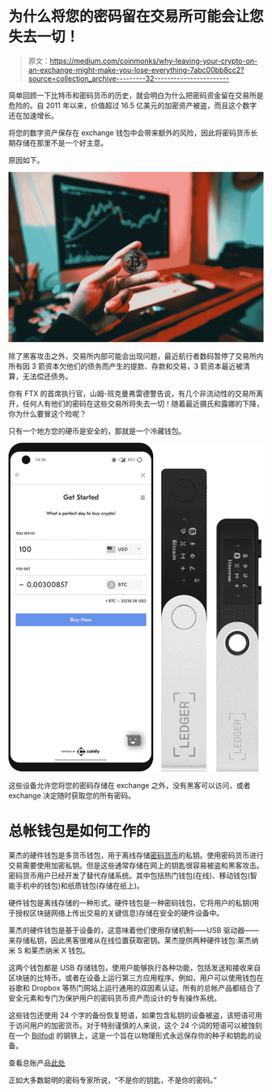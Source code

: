 # 为什么将您的密码留在交易所可能会让您失去一切！

> 原文：<https://medium.com/coinmonks/why-leaving-your-crypto-on-an-exchange-might-make-you-lose-everything-7abc00bb8cc2?source=collection_archive---------32----------------------->

简单回顾一下比特币和密码货币的历史，就会明白为什么把密码资金留在交易所是危险的。自 2011 年以来，价值超过 16.5 亿美元的加密资产被盗，而且这个数字还在加速增长。

将您的数字资产保存在 exchange 钱包中会带来额外的风险，因此将密码货币长期存储在那里不是一个好主意。

原因如下。

![](img/5a38cece58fbb554310c6ba11578c45d.png)

除了黑客攻击之外，交易所内部可能会出现问题，最近航行者数码暂停了交易所内所有因 3 箭资本欠他们的债务而产生的提款、存款和交易，3 箭资本最近被清算，无法偿还债务。

你有 FTX 的首席执行官，山姆-班克曼弗雷德警告说，有几个非流动性的交易所离开，任何人有他们的密码在这些交易所将失去一切！随着最近摄氏和露娜的下降，你为什么要冒这个险呢？

只有一个地方您的硬币是安全的，那就是一个冷藏钱包。

![](img/09488cb15857d03217cd722a2eb06fa2.png)

这些设备允许您将您的密码存储在 exchange 之外，没有黑客可以访问，或者 exchange 决定随时获取您的所有密码。

# 总帐钱包是如何工作的

莱杰的硬件钱包是多货币钱包，用于离线存储[密码货币](https://www.investopedia.com/terms/c/cryptocurrency.asp)的私钥。使用密码货币进行交易需要使用加密私钥。但是这些通常存储在网上的钥匙很容易被盗和黑客攻击。密码货币用户已经开发了替代存储系统。其中包括热门钱包(在线)、移动钱包(智能手机中的钱包)和纸质钱包(存储在纸上)。

硬件钱包是离线存储的一种形式。硬件钱包是一种密码钱包，它将用户的私钥(用于授权区块链网络上传出交易的关键信息)存储在安全的硬件设备中。

莱杰的硬件钱包是基于设备的，这意味着他们使用存储机制——USB 驱动器——来存储私钥，因此黑客很难从在线位置获取密钥。莱杰提供两种硬件钱包:莱杰纳米 S 和莱杰纳米 X 钱包。

这两个钱包都是 USB 存储钱包，使用户能够执行各种功能，包括发送和接收来自区块链的比特币，或者在设备上运行第三方应用程序。例如，用户可以使用钱包在谷歌和 Dropbox 等热门网站上运行通用的双因素认证。所有的总帐产品都结合了安全元素和专门为保护用户的密码货币资产而设计的专有操作系统。

这些钱包还使用 24 个字的备份恢复短语，如果包含私钥的设备被盗，该短语可用于访问用户的加密货币。对于特别谨慎的人来说，这个 24 个词的短语可以被蚀刻在一个 [Billfodl](https://privacypros.io/) 的钢铁上，这是一个旨在以物理形式永远保存你的种子和钥匙的设备。

查看总账产品[此处](https://shop.ledger.com?r=c60d7f09fca8)

正如大多数聪明的密码专家所说，“不是你的钥匙，不是你的密码。”